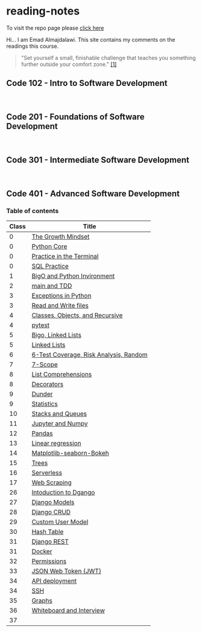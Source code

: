 # reading-notes

To visit the repo page please [click here](https://emad-almajdalawi.github.io/reading-notes) 

Hi... I am Emad Almajdalawi. This site contains my comments on the readings this course.

 >"Set yourself a small, finishable challenge that teaches you something further outside your comfort zone." [[1]](https://web.archive.org/web/20160616225417/http://www.happybearsoftware.com/upgrade-your-technical-skills-with-deliberate-practice)

## Code 102 - Intro to Software Development

<br>

## Code 201 - Foundations of Software Development

<br>

## Code 301 - Intermediate Software Development

<br>

## Code 401 - Advanced Software Development

### Table of contents

| Class | Title |
| ----------- | ----------- |
|0| [The Growth Mindset](0-The-Growth-Mindset.md) |
|0| [Python Core](0-Python-core.md) |
|0| [Practice in the Terminal](0-Practice-in-the-Terminal.md) |
|0| [SQL Practice](0-SQL-Practice.md) |
|1| [BigO and Python Invironment](1-BigO-and-Python-Invironment.md) |
|2|[main and TDD](2-main-and-TDD.md)|
|3|[Exceptions in Python](3-Exceptions.md)
|3|[Read and Write files](3-Read-and-Write-Files.md)|
|4|[Classes, Objects, and Recursive](4-Classes-Objects-and-recurisve.md)|
|4|[pytest](4-pytest.md)|
|5|[Bigo, Linked Lists](5-BigO.md)
|5|[Linked Lists](5-Linked-Lists.md)|
|6|[6-Test Coverage, Risk Analysis, Random](6-TestCoverage-RiskAnalysis-Random.md)|
|7|[7-Scope](7-Scope.md)|
|8|[List Comprehensions](8-List-Comprehensions.md)|
|8|[Decorators](8-Decorators.md)
|9|[Dunder](9-Dunder.md)|
|9|[Statistics](9-Statistics.md)|
|10|[Stacks and Queues](10-Stacks-and-Queues.md)|
|11|[Jupyter and Numpy](11-Jupyter-and-Numpy.md)|
|12|[Pandas](12-pandas.md)
|13|[Linear regression](13-Linear-regression.md)|
|14|[Matplotlib-seaborn-Bokeh](14-Matplotlib-seaborn-Bokeh.md)
|15|[Trees](15-trees.md)
|16|[Serverless](16-Serverless.md)
|17|[Web Scraping](17-web_scraping.md)
|26|[Intoduction to Dgango](26-Introduction-to-Django.md)
|27|[Django Models](27-Django-Models.md)
|28|[Django CRUD](28-Django-CRUD.md)
|29|[Custom User Model](29-Custom-User-Model.md)
|30|[Hash Table](30-Hash_Table.md)
|31|[Django REST](31-Django-REST.md)
|31|[Docker](31-Docker.md)
|32|[Permissions](32-Permissions.md)
|33|[JSON Web Token (JWT)](33-JWT.md)
|34|[API deployment](34-API-deployment.md)
|34|[SSH](34-SSH.md)
|35|[Graphs](35-Graphs.md)
|36|[Whiteboard and Interview](36-whiteboard-and-interview.md)
|37|